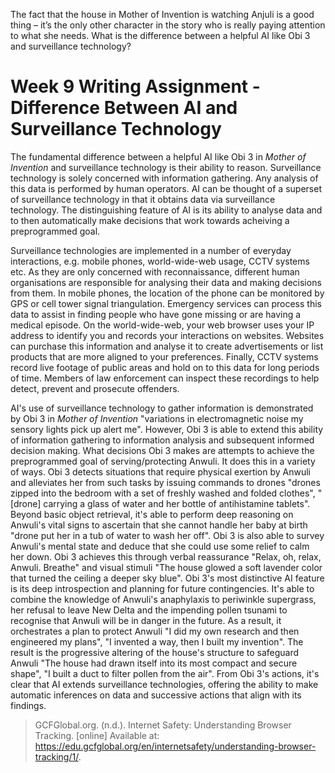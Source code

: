 The fact that the house in Mother of Invention is watching Anjuli is a good thing – 
it’s the only other character in the story who is really paying attention to what she needs. 
What is the difference between a helpful AI like Obi 3 and surveillance technology?

# Week 9 Writing Assignment - Difference Between AI and Surveillance Technology

The fundamental difference between a helpful AI like Obi 3 in *Mother of Invention* and surveillance technology is their ability to reason.
Surveillance technology is solely concerned with information gathering. Any analysis of this data is performed by human operators.
AI can be thought of a superset of surveillance technology in that it obtains data via surveillance technology.
The distinguishing feature of AI is its ability to analyse data and to then automatically make decisions that work towards acheiving a preprogrammed goal.

Surveillance technologies are implemented in a number of everyday interactions, e.g. mobile phones, world-wide-web usage, CCTV systems etc.
As they are only concerned with reconnaissance, different human organisations are responsible for analysing their data and making decisions from them.
In mobile phones, the location of the phone can be monitored by GPS or cell tower signal triangulation.
Emergency services can process this data to assist in finding people who have gone missing or are having a medical episode.
On the world-wide-web, your web browser uses your IP address to identify you and records your interactions on websites.
Websites can purchase this information and analyse it to create advertisements or list products that are more aligned to your preferences.
Finally, CCTV systems record live footage of public areas and hold on to this data for long periods of time.
Members of law enforcement can inspect these recordings to help detect, prevent and prosecute offenders.

AI's use of surveillance technology to gather information is demonstrated by Obi 3 in *Mother of Invention* 
"variations in electromagnetic noise my sensory lights pick up alert me". 
However, Obi 3 is able to extend this ability of information gathering to information analysis and subsequent informed decision making.
What decisions Obi 3 makes are attempts to achieve the preprogrammed goal of serving/protecting Anwuli. 
It does this in a variety of ways.
Obi 3 detects situations that require physical exertion by Anwuli and alleviates her from such tasks by issuing commands to drones
"drones zipped into the bedroom with a set of freshly washed and folded clothes",
"[drone] carrying a glass of water and her bottle of antihistamine tablets".
Beyond basic object retrieval, it's able to perform deep reasoning on Anwuli's vital signs to ascertain that she cannot handle her baby at birth
"drone put her in a tub of water to wash her off".
Obi 3 is also able to survey Anwuli's mental state and deduce that she could use some relief to calm her down.
Obi 3 achieves this through verbal reassurance "Relax, oh, relax, Anwuli. Breathe" and visual stimuli "The house glowed a soft lavender color that turned the ceiling a deeper sky blue".
Obi 3's most distinctive AI feature is its deep introspection and planning for future contingencies.
It's able to combine the knowledge of Anwuli's anaphylaxis to periwinkle supergrass, her refusal to leave New Delta and the impending pollen tsunami to recognise that Anwuli will be in danger in the future. 
As a result, it orchestrates a plan to protect Anwuli "I did my own research and then engineered my plans", "I invented a way, then I built my invention".
The result is the progressive altering of the house's structure to safeguard Anwuli
"The house had drawn itself into its most compact and secure shape", "I built a duct to filter pollen from the air".
From Obi 3's actions, it's clear that AI extends surveillance technologies, offering the ability to make automatic inferences on data and successive actions that align with its findings.

> GCFGlobal.org. (n.d.). Internet Safety: Understanding Browser Tracking. [online] Available at: https://edu.gcfglobal.org/en/internetsafety/understanding-browser-tracking/1/.
